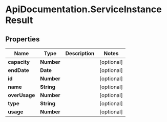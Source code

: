 # ApiDocumentation.ServiceInstanceResult

## Properties
Name | Type | Description | Notes
------------ | ------------- | ------------- | -------------
**capacity** | **Number** |  | [optional] 
**endDate** | **Date** |  | [optional] 
**id** | **Number** |  | [optional] 
**name** | **String** |  | [optional] 
**overUsage** | **Number** |  | [optional] 
**type** | **String** |  | [optional] 
**usage** | **Number** |  | [optional] 


